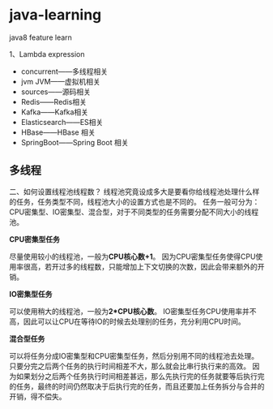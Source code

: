 # java-learning

java8 feature learn

1、Lambda expression

- concurrent——多线程相关
- jvm JVM——虚拟机相关
- sources——源码相关
- Redis——Redis相关
- Kafka——Kafka相关
- Elasticsearch——ES相关
- HBase——HBase 相关
- SpringBoot——Spring Boot 相关

## 多线程

二、如何设置线程池线程数？
线程池究竟设成多大是要看你给线程池处理什么样的任务，任务类型不同，线程池大小的设置方式也是不同的。
任务一般可分为：CPU密集型、IO密集型、混合型，对于不同类型的任务需要分配不同大小的线程池。

**CPU密集型任务**

尽量使用较小的线程池，一般为**CPU核心数+1**。
因为CPU密集型任务使得CPU使用率很高，若开过多的线程数，只能增加上下文切换的次数，因此会带来额外的开销。

**IO密集型任务**

可以使用稍大的线程池，一般为**2\*CPU核心数**。
IO密集型任务CPU使用率并不高，因此可以让CPU在等待IO的时候去处理别的任务，充分利用CPU时间。

**混合型任务**

可以将任务分成IO密集型和CPU密集型任务，然后分别用不同的线程池去处理。
只要分完之后两个任务的执行时间相差不大，那么就会比串行执行来的高效。
因为如果划分之后两个任务执行时间相差甚远，那么先执行完的任务就要等后执行完的任务，最终的时间仍然取决于后执行完的任务，而且还要加上任务拆分与合并的开销，得不偿失。